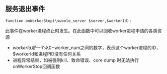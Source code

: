 服务退出事件
------

```
function onWorkerStop(\swoole_server $server,$workerId);
```

此事件在worker进程终止时发生。在此函数中可以回收worker进程申请的各类资源

- $workerId是一个从0-$worker_num之间的数字，表示这个worker进程的ID，$workerId和进程PID没有任何关系
- 进程异常结束，如被强制kill、致命错误、core dump 时无法执行onWorkerStop回调函数
